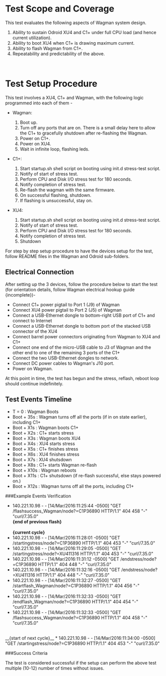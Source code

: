 # Test Scope and Coverage

This test evaluates the following aspects of Wagman system design. </br>
1. Ability to sustain Odroid XU4 and C1+ under full CPU load (and hence current utilization).</br>
2. Ability to boot XU4 when C1+ is drawing maximum current.</br>
3. Ability to flash Wagman from C1+.</br>
4. Repeatability and predictability of the above.</br>
</br>

# Test Setup Procedure

This test involves a XU4, C1+ and Wagman, with the following logic programmed into each of them -

* Wagman: 
    1. Boot up.
    2. Turn off any ports that are on. There is a small delay here to allow the C1+ to gracefully shutdown after re-flashing the Wagman.
    3. Power on C1+.
    4. Power on XU4.
    5. Wait in infinite loop, flashing leds.

* C1+:
    1. Start startup.sh shell script on booting using init.d stress-test script.
    2. Notify of start of stress test.
    3. Perform CPU and Disk I/O stress test for 180 seconds.
    4. Notify completion of stress test.
    5. Re-flash the wagman with the same firmware.
    6. On successful flashing, shutdown.
    7. If flashing is unsuccessful, stay on.

* XU4:
    1. Start startup.sh shell script on booting using init.d stress-test script.
    2. Notify of start of stress test.
    3. Perform CPU and Disk I/O stress test for 180 seconds.
    4. Notify completion of stress test.
    5. Shutdown

For step by step setup procedure to have the devices setup for the test, follow README files in the Wagman and Odroid sub-folders.

## Electrical Connection

After setting up the 3 devices, follow the procedure below to start the test (for orientation details, follow Wagman
electrical hookup guide {incomplete})-

* Connect C1+ power pigtail to Port 1 (J9) of Wagman
* Connect XU4 power pigtail to Port 2 (J5) of Wagman
* Connect a USB-Ethernet dongle to bottom-right USB port of C1+ and connect to Internet
* Connect a USB-Ethernet dongle to bottom port of the stacked USB connector of the XU4
* Connect barrel power connectors originating from Wagman to XU4 and C1+
* Connect one end of the micro-USB cable to J3 of Wagman and the other end to one of the remaining 3 ports of the C1+
* Connect the two USB-Ethernet dongles to network.
* Connect DC power cables to Wagman's J10 port.
* Power on Wagman.

At this point in time, the test has begun and the stress, reflash, reboot loop should continue indefinitely.



## Test Events Timeline
* T = 0      : Wagman Boots
* Boot + 35s : Wagman turns off all the ports (if in on state earlier), including C1+
* Boot + X1s : Wagman boots C1+
* Boot + X2s : C1+ starts stress
* Boot + X3s : Wagman boots XU4
* Boot + X4s : XU4 starts stress
* Boot + X5s : C1+ finishes stress
* Boot + X6s : XU4 finishes stress
* Boot + X7s : XU4 shutsdown
* Boot + X8s : C1+ starts Wagman re-flash
* Boot + X10s : Wagman reboots
* Boot + X11s : C1+ shutsdown (if re-flash successful, else stays powered on.)
* Boot + X12s : Wagman turns off all the ports, including C1+


###Example Events Verification
* 140.221.10.98 - - [14/Mar/2016:11:25:44 -0500] "GET /flashsuccess_Wagman/node?=C1P36890 HTTP/1.1" 404 458 "-" "curl/7.35.0" </br>
__{end of previous flash}__ </br></br>
__{current cycle}__
* 140.221.10.98 - - [14/Mar/2016:11:28:01 -0500] "GET /startingstress/node?=C1P36890 HTTP/1.1" 404 453 "-" "curl/7.35.0"
* 140.221.10.98 - - [14/Mar/2016:11:29:05 -0500] "GET /startingstress/node?=XU411316 HTTP/1.1" 404 453 "-" "curl/7.35.0"
* 140.221.10.98 - - [14/Mar/2016:11:31:12 -0500] "GET /endstress/node?=C1P36890 HTTP/1.1" 404 448 "-" "curl/7.35.0"
* 140.221.10.98 - - [14/Mar/2016:11:32:16 -0500] "GET /endstress/node?=XU411316 HTTP/1.1" 404 448 "-" "curl/7.35.0"
* 140.221.10.98 - - [14/Mar/2016:11:32:27 -0500] "GET /startflash_Wagman/node?=C1P36890 HTTP/1.1" 404 456 "-" "curl/7.35.0"
* 140.221.10.98 - - [14/Mar/2016:11:32:33 -0500] "GET /endflash_Wagman/node?=C1P36890 HTTP/1.1" 404 454 "-" "curl/7.35.0"
* 140.221.10.98 - - [14/Mar/2016:11:32:33 -0500] "GET /flashsuccess_Wagman/node?=C1P36890 HTTP/1.1" 404 458 "-" "curl/7.35.0" </br>
</br>
__{start of next cycle}__
* 140.221.10.98 - - [14/Mar/2016:11:34:00 -0500] "GET /startingstress/node?=C1P36890 HTTP/1.1" 404 453 "-" "curl/7.35.0"

###Success Criteria

The test is considered successful if the setup can perform the above test multiple (10-12) number of times without issues.

